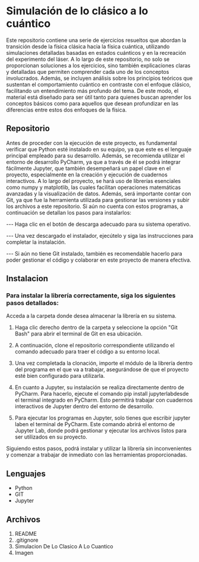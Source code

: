 # Simulación de lo clásico a lo cuántico

Este repositorio contiene una serie de ejercicios resueltos que abordan la transición desde la física clásica hacia la física cuántica, utilizando simulaciones detalladas basadas en estados cuánticos y en la recreación del experimento del láser. A lo largo de este repositorio, no solo se proporcionan soluciones a los ejercicios, sino también explicaciones claras y detalladas que permiten comprender cada uno de los conceptos involucrados. Además, se incluyen análisis sobre los principios teóricos que sustentan el comportamiento cuántico en contraste con el enfoque clásico, facilitando un entendimiento más profundo del tema. De este modo, el material está diseñado para ser útil tanto para quienes buscan aprender los conceptos básicos como para aquellos que desean profundizar en las diferencias entre estos dos enfoques de la física.

## Repositorio

Antes de proceder con la ejecución de este proyecto, es fundamental verificar que Python esté instalado en su equipo, ya que este es el lenguaje principal empleado para su desarrollo. Además, se recomienda utilizar el entorno de desarrollo PyCharm, ya que a través de él se podrá integrar fácilmente Jupyter, que también desempeñará un papel clave en el proyecto, especialmente en la creación y ejecución de cuadernos interactivos. A lo largo del proyecto, se hará uso de librerías esenciales como numpy y matplotlib, las cuales facilitan operaciones matemáticas avanzadas y la visualización de datos. Además, será importante contar con Git, ya que fue la herramienta utilizada para gestionar las versiones y subir los archivos a este repositorio. Si aún no cuenta con estos programas, a continuación se detallan los pasos para instalarlos:

--- Haga clic en el botón de descarga adecuado para su sistema operativo.

--- Una vez descargado el instalador, ejecútelo y siga las instrucciones para completar la instalación.

--- Si aún no tiene Git instalado, también es recomendable hacerlo para poder gestionar el código y colaborar en este proyecto de manera efectiva.

## Instalacion 

### Para instalar la librería correctamente, siga los siguientes pasos detallados:

Acceda a la carpeta donde desea almacenar la librería en su sistema.
1. Haga clic derecho dentro de la carpeta y seleccione la opción "Git Bash" para abrir el terminal de Git en esa ubicación.
2. A continuación, clone el repositorio correspondiente utilizando el comando adecuado para traer el código a su entorno local.
3. Una vez completada la clonación, importe el módulo de la librería dentro del programa en el que va a trabajar, asegurándose de que el proyecto esté bien configurado para utilizarla.
4. En cuanto a Jupyter, su instalación se realiza directamente dentro de PyCharm. Para hacerlo, ejecute el comando pip install jupyterlabdesde el terminal integrado en PyCharm. Esto permitirá trabajar con cuadernos interactivos de Jupyter dentro del entorno de desarrollo.

5. Para ejecutar los programas en Jupyter, solo tienes que escribir jupyter laben el terminal de PyCharm. Este comando abrirá el entorno de Jupyter Lab, donde podrá gestionar y ejecutar los archivos listos para ser utilizados en su proyecto.

Siguiendo estos pasos, podrá instalar y utilizar la librería sin inconvenientes y comenzar a trabajar de inmediato con las herramientas proporcionadas.

## Lenguajes 

* Python
* GIT
* Jupyter

## Archivos 
1. README
2. .gitignore
3. Simulacion De Lo Clasico A Lo Cuantico
4. Imagen 
